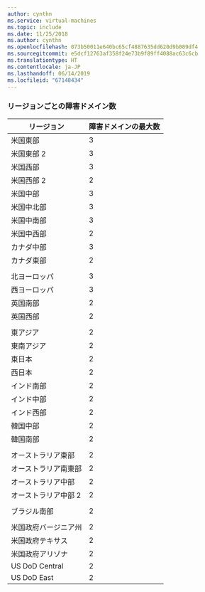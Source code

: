 ```yaml
---
author: cynthn
ms.service: virtual-machines
ms.topic: include
ms.date: 11/25/2018
ms.author: cynthn
ms.openlocfilehash: 073b50011e640bc65cf4887635dd620d9b009df4
ms.sourcegitcommit: e5dcf12763af358f24e73b9f89ff4088ac63c6cb
ms.translationtype: HT
ms.contentlocale: ja-JP
ms.lasthandoff: 06/14/2019
ms.locfileid: "67148434"
---
```

### <a name="number-of-fault-domains-per-region"></a>リージョンごとの障害ドメイン数

| リージョン              | 障害ドメインの最大数  |
|---------------------|-------------------------|
| 米国東部             | 3                       |
| 米国東部 2           | 3                       |
| 米国西部             | 3                       |
| 米国西部 2           | 2                       |
| 米国中部          | 3                       |
| 米国中北部    | 3                       |
| 米国中南部    | 3                       |
| 米国中西部     | 2                       |
| カナダ中部      | 3                      |
| カナダ東部         | 2                       |
|                     |                         |
| 北ヨーロッパ        | 3                       |
| 西ヨーロッパ         | 3                       |
| 英国南部            | 2                       |
| 英国西部             | 2                       |
|                     |                         |
| 東アジア           | 2                       |
| 東南アジア     | 2                       |
| 東日本          | 2                       |
| 西日本          | 2                       |
| インド南部         | 2                       |
| インド中部       | 2                       |
| インド西部          | 2                       |
| 韓国中部       | 2                       |
| 韓国南部         | 2                       |
|                     |                         |
| オーストラリア東部      | 2                       |
| オーストラリア南東部 | 2                       |
| オーストラリア中部   | 2                       |
| オーストラリア中部 2 | 2                       |
|                     |                         |
| ブラジル南部        | 2                       |
|                     |                         |
| 米国政府バージニア州     | 2                       |
| 米国政府テキサス        | 2                       |
| 米国政府アリゾナ      | 2                       |
| US DoD Central      | 2                       |
| US DoD East         | 2                       |
